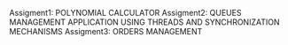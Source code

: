 Assigment1: POLYNOMIAL CALCULATOR
Assigment2: QUEUES MANAGEMENT APPLICATION USING THREADS AND SYNCHRONIZATION MECHANISMS
Assigment3: ORDERS MANAGEMENT

